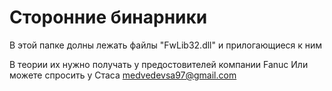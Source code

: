 # Сторонние бинарники

В этой папке долны лежать файлы "FwLib32.dll" и прилогающиеся к ним

В теории их нужно получать у предостовителей компании Fanuc
Или можете спросить у Стаса
medvedevsa97@gmail.com